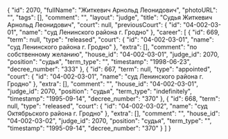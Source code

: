 {
    "id": 2070,
    "fullName": "Житкевич Арнольд Леонидович",
    "photoURL": "",
    "tags": [],
    "comment": "",
    "layout": "judge",
    "title": "Судья Житкевич Арнольд Леонидович",
    "court": null,
    "previousCourt": {
        "id": "04-002-03-01",
        "name": "суд Ленинского района г. Гродно"
    },
    "career": [
        {
            "id": 669,
            "term": null,
            "type": "released",
            "court": {
                "id": "04-002-03-01",
                "name": "суд Ленинского района г. Гродно"
            },
            "extra": [],
            "comment": "по собственному желанию",
            "house_id": "04-002-03-01",
            "judge_id": 2070,
            "position": "судья",
            "term_type": "",
            "timestamp": "1998-06-23",
            "decree_number": "333"
        },
        {
            "id": 667,
            "term": null,
            "type": "appointed",
            "court": {
                "id": "04-002-03-01",
                "name": "суд Ленинского района г. Гродно"
            },
            "extra": [],
            "comment": "",
            "house_id": "04-002-03-01",
            "judge_id": 2070,
            "position": "судья",
            "term_type": "indefinitely",
            "timestamp": "1995-09-14",
            "decree_number": "370"
        },
        {
            "id": 668,
            "term": null,
            "type": "released",
            "court": {
                "id": "04-002-03-02",
                "name": "суд Октябрьского района г. Гродно"
            },
            "extra": [],
            "comment": "",
            "house_id": "04-002-03-02",
            "judge_id": 2070,
            "position": "судья",
            "term_type": "",
            "timestamp": "1995-09-14",
            "decree_number": "370"
        }
    ]
}